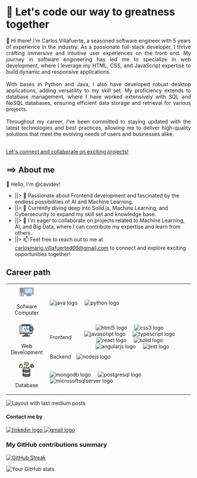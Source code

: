 <link rel="stylesheet" href="./readme.css" />
<link rel="preconnect" href="https://fonts.googleapis.com">
<link rel="preconnect" href="https://fonts.gstatic.com" crossorigin>
<link href="https://fonts.googleapis.com/css2?family=Fira+Code:wght@300..700&display=swap" rel="stylesheet">

<h1 align="left">🚀 Let's code our way to greatness together</h1>

<p align="justify">👋 Hi there! I'm Carlos Villafuerte, a seasoned software engineer with 5 years of experience in the industry. As a passionate full-stack developer, I thrive crafting immersive and intuitive user experiences on the front end. My journey in software engineering has led me to specialize in web development, where I leverage my HTML, CSS, and JavaScript expertise to build dynamic and responsive applications.<br><br>With bases in Python and Java, I also have developed robust desktop applications, adding versatility to my skill set. My proficiency extends to database management, where I have worked extensively with SQL and NoSQL databases, ensuring efficient data storage and retrieval for various projects.<br><br>Throughout my career, I've been committed to staying updated with the latest technologies and best practices, allowing me to deliver high-quality solutions that meet the evolving needs of users and businesses alike.<br><br></p> <a href= "mailto:carlomario.villafuerted66@email.com">Let's connect and collaborate on exciting projects!</a>

<h2 align="left">==> About me</h2>
<p align="left">👋 Hello, I'm @cavidev! </p>
<ul>
  <li>
    ||> 👀 Passionate about Frontend development and fascinated by the endless possibilities of AI and Machine Learning.
  </li>
  <li>
    ||> 🌱 Currently diving deep into Solid.js, Machine Learning, and Cybersecurity to expand my skill set and knowledge base. 
  </li>
  <li>
    ||> 💞️ I'm eager to collaborate on projects related to Machine Learning, AI, and Big Data, where I can contribute my expertise and learn from others.
  </li>
  <li>
    ||> 📫 Feel free to reach out to me at <a href="mailto: carlosmario.villafuerted66@gmail.com" >carlosmario.villafuerted66@gmail.com</a> to connect and explore exciting opportunities together!
  </li>
</ul>

<div aling="justify">
  <h2> Career path </h2>
  <table >
    <tr>
      <td align="center" >
        <img align="center" src="./img/Computer.png">
        <p>Sofware Computer</p>
      </td>
      <td colspan="3">
                  <img src="https://cdn.jsdelivr.net/gh/devicons/devicon/icons/java/java-original.svg" height="40" alt="java logo"  />
          <img width="12" />
          <img src="https://cdn.jsdelivr.net/gh/devicons/devicon/icons/python/python-original.svg" height="40" alt="python logo"  />
      </td>
    </tr>
    <tr >
      <td align="center" rowspan="2">
        <img align="center" width="40px" src="./img/web_development.png">
        <p>Web Development</p>
      </td>
      <td align="center" >
        <p>Frontend</p>
      </td>
      <td align="center" >
        <img src="https://cdn.jsdelivr.net/gh/devicons/devicon/icons/html5/html5-original.svg" height="40" alt="html5 logo" />
        <img width="12"/>
        <img src="https://cdn.jsdelivr.net/gh/devicons/devicon/icons/css3/css3-original.svg" height="40" alt="css3 logo"  />
        <img width="12" />
        <img src="https://cdn.jsdelivr.net/gh/devicons/devicon/icons/javascript/javascript-original.svg" height="40" alt="javascript logo"/>
                  <img width="12" />
          <img title="Learning" src="https://cdn.jsdelivr.net/gh/devicons/devicon/icons/typescript/typescript-original.svg" height="40" alt="typescript logo"  />
          <img width="12" />
          <img title="With Strong foundations, but continue learning" src="https://cdn.jsdelivr.net/gh/devicons/devicon/icons/react/react-original.svg" height="40" alt="react logo"  />
          <img width="12" />
          <img ttle="Learning" src="https://skillicons.dev/icons?i=solidjs" height="40" alt="solid logo"  />
          <img width="12" />
          <img title="Deprecated: But with foundations" src="https://cdn.jsdelivr.net/gh/devicons/devicon/icons/angularjs/angularjs-original.svg" height="40" alt="angularjs logo"  />
          <img width="12" />
          <img src="https://cdn.jsdelivr.net/gh/devicons/devicon/icons/jest/jest-plain.svg" height="40" alt="jest logo"  />
      </td>
    </tr>
    <tr>
      <td>
        Backend
      </td>
      <td>
        <img src="https://cdn.jsdelivr.net/gh/devicons/devicon/icons/nodejs/nodejs-original.svg" height="40" alt="nodejs logo"  />
      </td>
    </tr>
    <tr>
      <td align="center">
        <img align="center" width="40px" src="./img/database.png">
        <p>Database</p>
      </td>
      <td colspan="3" >
          <img src="https://cdn.jsdelivr.net/gh/devicons/devicon/icons/mongodb/mongodb-original.svg" height="40" alt="mongodb logo"  />
          <img width="12" />
          <img src="https://cdn.jsdelivr.net/gh/devicons/devicon/icons/postgresql/postgresql-original.svg" height="40" alt="postgresql logo"  />
          <img width="12" />
          <img src="https://cdn.jsdelivr.net/gh/devicons/devicon/icons/microsoftsqlserver/microsoftsqlserver-plain.svg" height="40" alt="microsoftsqlserver logo"  />
      </td>
    </tr>
  <table/>
</div>
  <img src="https://github-read-medium-git-main.pahlevikun.vercel.app/latest?limit=4&username=CarlosMarioV&theme=dark" alt="Layout with last medium posts"  />
</div>

<h4 align="left">Contact me by </h4>

<div align="left">
  <a href="https://www.linkedin.com/in/carlosmariovillafuerte/" target="_blank">
    <img src="https://raw.githubusercontent.com/maurodesouza/profile-readme-generator/master/src/assets/icons/social/linkedin/default.svg" width="52" height="40" alt="linkedin logo"  />
  </a>
  <a href="mailto:carlosmario.villafuerted66@gmail.com?subject=Contact by Github" target="_blank">
    <img src="https://raw.githubusercontent.com/maurodesouza/profile-readme-generator/master/src/assets/icons/social/gmail/default.svg" width="52" height="40" alt="gmail logo"  />
  </a>
</div>

<h3>My GitHub contributions summary</h3>

[![GitHub Streak](https://github-readme-streak-stats.herokuapp.com?user=cavidev&theme=dark&ring=fb4362&file=fb4362&currStreakNum=fb4362&currStreakLabel=fb4362&hide_border=true)](https://git.io/streak-stats)

![Your GitHub stats](https://github-readme-stats.vercel.app/api?username=cavidev&hide_border=true&show_icons=true&bg_color=151515&title_color=fb4362&icon_color=fb4362&text_bold=false&text_color=9e9e9e)

###
<!---
CarlosMarioV/CarlosMarioV is a ✨ special ✨ repository because its `README.md` (this file) appears on your GitHub profile.
You can click the Preview link to take a look at your changes.

![alt text](https://github.com/cavidev/css-journey/blob/main/animation/div_animations.gif?raw=true) F
--->
